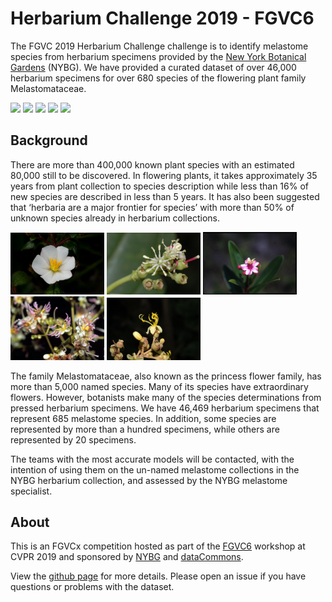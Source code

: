 # Herbarium Challenge 2019 - FGVC6

The FGVC 2019 Herbarium Challenge challenge is to identify melastome species from herbarium specimens provided by the [New York Botanical Gardens](https://www.nybg.org/plant-research-and-conservation/) (NYBG). We have provided a curated dataset of over 46,000 herbarium specimens for over 680 species of the flowering plant family Melastomataceae.

<p float="left">
	<img src="./2019/assets/specimen1.jpg" width=150>
	<img src="./2019/assets/specimen2.jpg" width=150>
	<img src="./2019/assets/specimen3.jpg" width=150>
	<img src="./2019/assets/specimen4.jpg" width=150>
	<img src="./2019/assets/specimen5.jpg" width=150>
</p>

## Background
There are more than 400,000 known plant species with an estimated 80,000 still to be discovered. In flowering plants, it takes approximately 35 years from plant collection to species description while less than 16% of new species are described in less than 5 years. It has also been suggested that ‘herbaria are a major frontier for species’ with more than 50% of unknown species already in herbarium collections.

<p float="left">
	<img src="./2019/assets/plant1.jpg" width=150>
	<img src="./2019/assets/plant2.jpg" width=150>
	<img src="./2019/assets/plant3.jpg" width=150>
	<img src="./2019/assets/plant4.jpg" width=150>
	<img src="./2019/assets/plant5.jpg" width=150>
</p>

The family Melastomataceae, also known as the princess flower family, has more than 5,000 named species. Many of its species have extraordinary flowers. However, botanists make many of the species determinations from pressed herbarium specimens. We have 46,469 herbarium specimens that represent 685 melastome species. In addition, some species are represented by more than a hundred specimens, while others are represented by 20 specimens.

The teams with the most accurate models will be contacted, with the intention of using them on the un-named melastome collections in the NYBG herbarium collection, and assessed by the NYBG melastome specialist.

## About
This is an FGVCx competition hosted as part of the [FGVC6](https://sites.google.com/corp/view/fgvc6/home) workshop at CVPR 2019 and sponsored by [NYBG](https://www.nybg.org/plant-research-and-conservation/) and [dataCommons](http://www.datacommons.org/).

View the [github page](https://github.com/visipedia/herbarium_comp) for more details. Please open an issue if you have questions or problems with the dataset.
